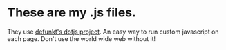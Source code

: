 # These are my .js files.

They use [defunkt's dotjs project](https://github.com/defunkt/dotjs). An easy way to run custom javascript on each page. Don't use the world wide web without it! 
